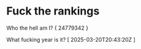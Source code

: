 # Fuck the rankings

Who the hell am I?
{ 24779342 }

What fucking year is it?
[ 2025-03-20T20:43:20Z ]
